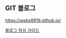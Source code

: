## GIT 블로그
https://webs9919.github.io/

[블로그 작성 가이드](https://tailwind-nextjs-starter-blog.vercel.app/blog/github-markdown-guide)

